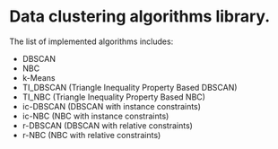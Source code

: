 # Data clustering algorithms library.

The list of implemented algorithms includes:

* DBSCAN
* NBC
* k-Means
* TI_DBSCAN (Triangle Inequality Property Based DBSCAN)
* TI_NBC (Triangle Inequality Property Based NBC)
* ic-DBSCAN (DBSCAN with instance constraints)
* ic-NBC (NBC with instance constraints)
* r-DBSCAN (DBSCAN with relative constraints)
* r-NBC (NBC with relative constraints)
